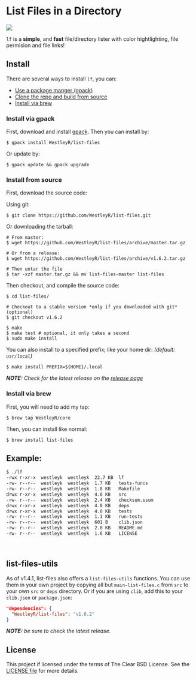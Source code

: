 # List Files in a Directory

![](https://github.com/WestleyR/list-files/workflows/list-files%20CI/badge.svg)

`lf` is a **simple**, and **fast** file/directory lister with color
hightlighting, file permision and file links!

## Install

There are several ways to install `lf`, you can:

 - [Use a package manger (gpack)](#install-via-gpack)
 - [Clone the repo and build from source](#install-from-source)
 - [Install via brew](#install-via-brew)

### Install via gpack

First, download and install [gpack](https://github.com/WestleyR/gpack). Then
you can install by:

```
$ gpack install WestleyR/list-files
```

Or update by:

```
$ gpack update && gpack upgrade
```

### Install from source

First, download the source code:

Using git:

```
$ git clone https://github.com/WestleyR/list-files.git
```

Or downloading the tarball:

```
# From master:
$ wget https://github.com/WestleyR/list-files/archive/master.tar.gz

# Or from a release:
$ wget https://github.com/WestleyR/list-files/archive/v1.6.2.tar.gz

# Then untar the file
$ tar -xzf master.tar.gz && mv list-files-master list-files
```

Then checkout, and compile the source code:

```
$ cd list-files/

# Checkout to a stable version *only if you downloaded with git* (optional)
$ git checkout v1.6.2

$ make
$ make test # optional, it only takes a second
$ sudo make install
```

You can also install to a specified prefix; like your home dir:
_(default: `usr/local`)_

```
$ make install PREFIX=${HOME}/.local
```

_**NOTE:** Check for the latest release on the
[release page](https://github.com/WestleyR/list-files/releases)_

### Install via brew

First, you will need to add my tap:

```
$ brew tap WestleyR/core
```

Then, you can install like normal:

```
$ brew install list-files
```

## Example:

```bash
$ ./lf 
-rwx r-xr-x  westleyk  westleyk  22.7 KB  lf
-rw- r--r--  westleyk  westleyk  1.7 KB   tests-funcs
-rw- r--r--  westleyk  westleyk  1.8 KB   Makefile
drwx r-xr-x  westleyk  westleyk  4.0 KB   src
-rw- r--r--  westleyk  westleyk  2.4 KB   checksum.ssum
drwx r-xr-x  westleyk  westleyk  4.0 KB   deps
drwx r-xr-x  westleyk  westleyk  4.0 KB   tests
-rw- r--r--  westleyk  westleyk  1.1 KB   run-tests
-rw- r--r--  westleyk  westleyk  601 B    clib.json
-rw- r--r--  westleyk  westleyk  2.0 KB   README.md
-rw- r--r--  westleyk  westleyk  1.6 KB   LICENSE
```

<br>

## list-files-utils

As of v1.4.1, list-files also offers a `list-files-utils` functions. You can
use them in your own project by copying all but `main-list-files.c` from `src`
to your own `src` or `deps` directory. Or if you are using `clib`, add this to
your `clib.json` or `package.json`:

```json
"dependencies": {
  "WestleyR/list-files": "v1.6.2"
}
```

_**NOTE:** be sure to check the latest release._

## License

This project if licensed under the terms of The Clear BSD License. See the
[LICENSE file](https://github.com/WestleyR/list-files/blob/master/LICENSE) for more details.

<br>

